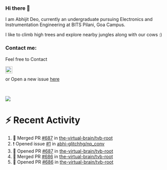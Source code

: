 ### Hi there 👋

I am Abhijit Deo, currently an undergraduate pursuing Electronics and Instrumentation Engineering at BITS Pilani, Goa Campus.


I like to climb high trees and explore nearby jungles along with our cows :)
### Contact me:

Feel free to Contact


[<img align="left" alt="Abhijit Deo | Gmail" width="22px" src="https://cdn.jsdelivr.net/npm/simple-icons@v3/icons/gmail.svg" />][gmail]
<br />


 or Open a new issue [here](https://github.com/abhi-glitchhg/abhi-glitchhg/issues)

[gmail]: mailto:f20190041@goa.bits-pilani.ac.in

<br>



![](https://komarev.com/ghpvc/?username=abhi-glitchhg&color=green)


# :zap: Recent Activity

<!--START_SECTION:activity-->
1. 🎉 Merged PR [#687](https://github.com/the-virtual-brain/tvb-root/pull/687) in [the-virtual-brain/tvb-root](https://github.com/the-virtual-brain/tvb-root)
2. ❗ Opened issue [#1](https://github.com/abhi-glitchhg/np_conv/issues/1) in [abhi-glitchhg/np_conv](https://github.com/abhi-glitchhg/np_conv)
3. 💪 Opened PR [#687](https://github.com/the-virtual-brain/tvb-root/pull/687) in [the-virtual-brain/tvb-root](https://github.com/the-virtual-brain/tvb-root)
4. 🎉 Merged PR [#686](https://github.com/the-virtual-brain/tvb-root/pull/686) in [the-virtual-brain/tvb-root](https://github.com/the-virtual-brain/tvb-root)
5. 💪 Opened PR [#686](https://github.com/the-virtual-brain/tvb-root/pull/686) in [the-virtual-brain/tvb-root](https://github.com/the-virtual-brain/tvb-root)
<!--END_SECTION:activity-->
